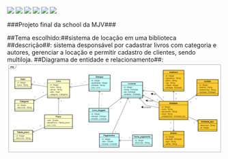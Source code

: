 ![](https://img.shields.io/github/stars/pedrogomes30/biblioteca) ![](https://img.shields.io/github/forks/pedrogomes30/biblioteca) ![](https://img.shields.io/github/tag/pedrogomes30/biblioteca) ![](https://img.shields.io/github/release/pedrogomes30/biblioteca) ![](https://img.shields.io/github/issues/pedrogomes30/biblioteca) ![](https://img.shields.io/bower/v/editor.md.svg)

###Projeto final da school da MJV###

##Tema escolhido:##sistema de locação em uma biblioteca
##descrição##: sistema desponsável por cadastrar livros com categoria e autores, gerenciar a locação e permitir cadastro de clientes, sendo multiloja.
##Diagrama de entidade e relacionamento##:
![](https://github.com/pedrogomes30/biblioteca/blob/master/Docs/img/Biblioteca.png)

